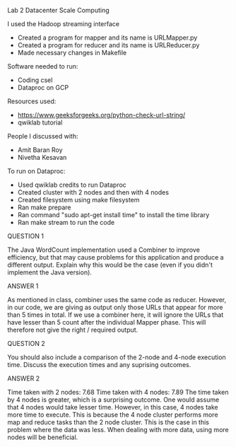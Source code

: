 Lab 2 Datacenter Scale Computing

I used the Hadoop streaming interface
- Created a program for mapper and its name is URLMapper.py
- Created a program for reducer and its name is URLReducer.py
- Made necessary changes in Makefile

Software needed to run:
- Coding csel
- Dataproc on GCP

Resources used:
- https://www.geeksforgeeks.org/python-check-url-string/
- qwiklab tutorial

People I discussed with:
- Amit Baran Roy
- Nivetha Kesavan

To run on Dataproc:
- Used qwiklab credits to run Dataproc
- Created cluster with 2 nodes and then with 4 nodes
- Created filesystem using make filesystem
- Ran make prepare
- Ran command "sudo apt-get install time" to install the time library
- Ran make stream to run the code

QUESTION 1

The Java WordCount implementation used a Combiner to improve efficiency, but that may cause problems for this application and produce a different output. Explain why this would be the case (even if you didn't implement the Java version).

ANSWER 1

As mentioned in class, combiner uses the same code as reducer. However, in our code, we are giving as output only those URLs that appear for more than 5 times in total. If we use a combiner here, it will ignore the URLs that have lesser than 5 count after the individual Mapper phase. This will therefore not give the right / required output.

QUESTION 2

You should also include a comparison of the 2-node and 4-node execution time. Discuss the execution times and any suprising outcomes.

ANSWER 2

Time taken with 2 nodes: 7.68
Time taken with 4 nodes: 7.89 
The time taken by 4 nodes is greater, which is a surprising outcome. One would assume that 4 nodes would take lesser time. However, in this case, 4 nodes take more time to execute. This is because the 4 node cluster performs more map and reduce tasks than the 2 node cluster. This is the case in this problem where the data was less. When dealing with more data, using more nodes will be beneficial.

